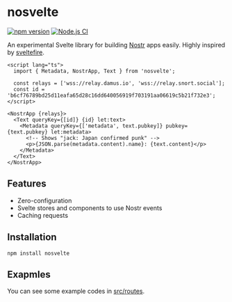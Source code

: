 # nosvelte

[![npm version](https://badge.fury.io/js/nosvelte.svg)](https://badge.fury.io/js/nosvelte)
[![Node.js CI](https://github.com/akiomik/nosvelte/actions/workflows/node-ci.yml/badge.svg)](https://github.com/akiomik/nosvelte/actions/workflows/node-ci.yml)

An experimental Svelte library for building [Nostr](https://nostr.com) apps easily.
Highly inspired by [sveltefire](https://github.com/codediodeio/sveltefire).

```svelte
<script lang="ts">
  import { Metadata, NostrApp, Text } from 'nosvelte';

  const relays = ['wss://relay.damus.io', 'wss://relay.snort.social'];
  const id = 'b6cf76789bd25d11eafa65d28c16dd640056919f703191aa06619c5b21f732e3';
</script>

<NostrApp {relays}>
  <Text queryKey={[id]} {id} let:text>
    <Metadata queryKey={['metadata', text.pubkey]} pubkey={text.pubkey} let:metadata>
      <!-- Shows "jack: Japan confirmed punk" -->
      <p>{JSON.parse(metadata.content).name}: {text.content}</p>
    </Metadata>
  </Text>
</NostrApp>
```

## Features

- Zero-configuration
- Svelte stores and components to use Nostr events
- Caching requests

## Installation

```
npm install nosvelte
```

## Exapmles

You can see some example codes in [src/routes](https://github.com/akiomik/nosvelte/tree/main/src/routes).
